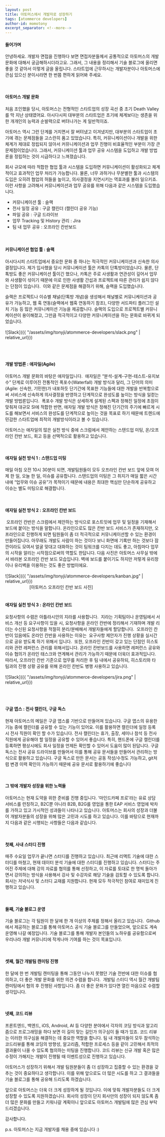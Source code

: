 ```yaml
---
layout: post
title: 아토머스에서 개발자로 성장하기
tags: [atommerce developers]
author-id: momotony
excerpt_separator: <!--more-->
---
```


#### 들어가며

안녕하세요.
개발자 면접을 진행하다 보면 면접자분들께서 공통적으로 아토머스의 개발문화에 대해서 궁금해하시더라고요. 그래서, 그 내용을 정리해서 기술 블로그에 올리면 좋을 것 같아서 이렇게 글을 올립니다.
스타트업에 근무하시는 개발자분이나 아토머스에 관심 있으신 분이시라면 한 번쯤 편하게 읽어봐 주세요.


<br>
<!--more-->

#### 아토머스 개발 문화

처음 조인했을 당시, 아토머스는 전형적인 스타트업의 성장 곡선 중 초기 Death Valley를 막 지난 상태였어요. 아시다시피 대부분의 스타트업은 초기에 체계보다는 생존을 위한 개개인의 능력과 순발력으로 버텨나가는 게 일반적이죠.

아토머스 역시 그런 단계를 거치면서 잘 버텨냈고 이겨냈지만, 대부분의 스타트업이 초기에 겪는 문제점들을 고스란히 품고 있었습니다. 특히, 커뮤니케이션이나 개발을 위한 체계가 제대로 정립되지 않아서 커뮤니케이션과 업무 진행이 비효율적인 부분이 가장 큰 문제점이었습니다.
그래서, 커뮤니케이션 툴과 업무 공유 시스템을 도입하고 개발 방법론을 정립하는 것이 시급하다고 느껴졌습니다.

회사 규모에 따라 적합한 협업 툴과 시스템을 도입하면 커뮤니케이션이 활성화되고 체계적이고 효과적인 업무 처리가 가능합니다. 물론, 너무 과하거나 무분별한 툴과 시스템의 도입은 오히려 협업의 허들을 높이고, 의사결정을 지연시키는 역효과를 불러 일으키죠. 이런 사항을 고려해서 커뮤니케이션과 업무 공유를 위해 다음과 같은 시스템을 도입했습니다.

* 커뮤니케이션 툴 : 슬랙
* 전사 일정 공유 : 구글 캘린더 (캘린더 공유 기능)
* 파일 공유 : 구글 드라이브
* 업무 Tracking 및 History 관리 : Jira
* 팀 내 업무 공유 : 오프라인 칸반보드
<br><br><br>

#### 커뮤니케이션 협업 툴 : 슬랙

아시다시피 스타트업에서 중요한 문화 중 하나는 적극적인 커뮤니케이션과 신속한 의사결정입니다. 제가 입사했을 당시 커뮤니케이션 툴은 카톡의 단톡방이었습니다. 물론, 단톡방도 좋은 커뮤니케이션 툴이긴 했으나, 카톡은 주로 사생활과 연관성이 깊어서 업무와 사생활이 섞이기 때문에 이로 인한 사생활 간섭과 프로젝트에 따른 관리가 쉽지 않다는 단점이 있습니다.
 이와 같은 문제점을 해결하기 위해, 슬랙을 도입했습니다.

슬랙은 프로젝트나 이슈별 채널(단톡방 개념)을 생성해서 채널별로 커뮤니케이션과 공유가 가능하고, 웹 훅 연동(슬랙에서 웹훅 연동하기 참조), 다양한 서드파티 플러그인 설치 기능 등 많은 커뮤니케이션 기능을 제공합니다. 슬랙의 도입으로 프로젝트별 커뮤니케이션이 용이해졌고, 그만큼 적극적이고 다양한 커뮤니케이션을 하는 문화로 바뀌게 되었습니다.
<br><br>
![Slack]({{ "/assets/img/tonyji/atommerce-developers/slack.png" | relative_url}})
<br><br>

<br>

#### 개발 방법론 : 애자일(Agile)

아토머스 개발 문화의 바탕은 애자일입니다.
 애자일은 “분석-설계-구현-테스트-유지보수” 단계로 이루어진 전통적인 폭포수(Waterfall) 개발 방식과 달리, 그 단어의 의미(Agile: 신속한, 기민한)가 내포하듯 단기간에 목표한 기능들에 대한 개발을 반복함으로써 서비스에 신속하게 의사결정을 반영하고 단계적으로 완성도를 높이는 방식을 일컫는 개발 방법론입니다.
 폭포수 개발 방식은 상세하게 설계된 스펙과 정해진 일정에 초점이 맞춰져 대규모 SI에 적합한 반면, 애자일 개발 방식은 정해진 단기간의 주기에 빠르게 시도를 해보면서 서비스의 완성도를 단계적으로 높이는 것을 목표로 하기 때문에 트렌드에 민감한 스타트업에 최적의 개발방식이라고 볼 수 있습니다.

아토머스는 애자일의 많은 실천 방식 중에 스크럼에서 제안하는 스탠드업 미팅, 온/오프라인 칸반 보드, 회고 등을 선택적으로 활용하고 있습니다.

<br>

#### 애자일 실천 방식 1 : 스탠드업 미팅

매일 아침 오전 10시 30분이 되면, 개발팀원들이 모두 오프라인 칸반 보드 앞에 모여 어제 한 일, 오늘 한 일, 이슈를 공유합니다. 스탠드업의 미팅은 그 취지가 매일 짧은 시간내에 “업무와 이슈 공유”가 목적이기 때문에 내용은 최대한 핵심만 단순하게 공유하고 이슈는 별도 미팅으로 해결합니다.

<br>

#### 애자일 실천 방식 2 : 오프라인 칸반 보드

 오프라인 칸반은 스크럼에서 제안하는 방식으로 포스트잇에 업무 및 일정을 기재해서 보드에 붙이는 방식을 말합니다. 온라인으로도 많은 칸반 보드 서비스가 존재하지만, 오프라인으로 진행하게 되면 팀원들이 좀 더 적극적으로 커뮤니케이션할 수 있는 환경이 만들어집니다. 아무래도 개발도 사람이 하는 것이다 보니 화면에 기록만 하는 것보다 잠깐이라도 모여서 얼굴 맞대고 대화하는 것이 팀워크를 다지는 데도 좋고, 아침마다 업무의 시작을 알리는 시작점으로써의 역할도 한답니다. 다음 사진은 아토머스 사무실 밖에서 바라본 오프라인 칸반 보드 모습입니다. 벽에 보드를 붙이기도 하지만 저렇게 유리창이나 유리벽을 이용하는 것도 좋은 방법이에요.
<br><br>
![Slack]({{ "/assets/img/tonyji/atommerce-developers/kanban.jpg" | relative_url}})
<br>
&nbsp;&nbsp;&nbsp;&nbsp;&nbsp;&nbsp;&nbsp;&nbsp;&nbsp;&nbsp;&nbsp;&nbsp;&nbsp;&nbsp;&nbsp;&nbsp;&nbsp;&nbsp;&nbsp;&nbsp;[아토머스 오프라인 칸반 보드 사진]
<br>
<br>

#### 애자일 실천 방식 3 : 온라인 칸반 보드

요청사항의 수렴은 아틀라시안의 지라를 사용합니다. 
지라는 기획팀이나 운영팀에서 서비스 개선 등 요구사항이 있을 시, 요청사항을 온라인 칸반에 정리해서 기재하며 개발 리더는 수신된 요청사항을 적절히 분리/분배해서 개발자들에게 할당합니다.  오프라인 칸반이 있음에도 온라인 칸반을 사용하는 이유는  요구사항 제안자가 진행 상황을 실시간으로 공유 받도록 하기 위해서 입니다.  또한, 오프라인 칸반이 갖고 있는 단점인 히스토리와 관련 레퍼런스 관리를 위해서입니다. 온라인 칸반보드를 사용하면 레퍼런스 공유와 이슈 협의가 온라인 태스크와 연계해서 관리가 가능하기 때문에 더욱더 효과적입니다. 따라서, 오프라인 칸반 기준으로 업무를 처리한 후 팀 내에서 공유하되, 히스토리와 타 팀과의 진행 상황 공유를 위해 온라인 칸반도 병행 사용하고 있습니다.
<br><br>
![Slack]({{ "/assets/img/tonyji/atommerce-developers/jira.png" | relative_url}})
<br><br>

<br>

#### 구글 앱스 : 전사 캘린더, 구글 독스

현재 아토머스의 메일은 구글 앱스를 기반으로 만들어져 있습니다.
구글 앱스의 유용한 기능 중에 캘린더를 공유할 수 있는 기능이 있어요. 이를 활용하면 캘린더에 일정 등록 시 전사 직원이 확인 할 수가 있습니다. 전사 캘린더는 휴가, 출장, 세미나 참석 등 전사 직원에게 공유해야 할 일정을 공유할 수 있어서 좋습니다. 특히, 핸드폰에 구글 캘린더를 등록하면 평상시에도 회사 일정을 언제든 확인할 수 있어서 도움이 많이 된답니다. 구글 독스는 전사 공유 드라이브를 만들어서 이를 통해 공유 문서들을 만들어서 관리하는 방식으로 활용하고 있습니다. 구글 독스로 만든 문서는 공동 작성/수정도 가능하고, git처럼 변경 이력 확인이 가능하기 때문에 공유 문서로 활용하기에 좋습니다

<br>

#### 그 밖에 개발자 성장을 위한 노력들

아토머스는 현재 도약을 위한 준비를 진행 중입니다.
‘마인드카페 프로’라는 유료 상담 서비스를 런칭하고, B2C뿐 아니라 B2B, B2G를 영업을 통한 EAP 서비스 영업에 박차를 가하고 있고 가시적인 성과들이 나타나고 있습니다. 아토머스는 회사의 성장과 더불어 개발자분들의 성장을 위해 많은 고민과 시도를 하고 있습니다. 이를 바탕으로 현재까지 다음과 같은 시행되는 사항들은 다음과 같습니다.

<br>

#### 첫째, 사내 스터디 진행

매주 수요일 업무가 끝나면 스터디를 진행하고 있습니다.
최근에 리액트 기술에 대한 스터디를 마쳤고, 현재 데이터 분석 기술에 대한 스터디를 진행하고 있습니다. 스터디는 주어진 주제에 대해 강의 자료를 협의를 통해 선정하고, 이 자료를 토대로 한 명씩 돌아가면서 강의하는 방식을 사용해서 강사 및 수강자로 해당 기술을 검토할 수 있도록 합니다.
회사는 저녁식사 및 스터디 교재를 지원합니다. 현재 모두 적극적인 참여로 재미있게 진행하고 있습니다.

<br>

#### 둘째, 기술 블로그 운영

기술 블로그는 각 팀원이 한 달에 한 개 이상의 주제를 정해서 올리고 있습니다. 
Github에서 제공하는 블로그를 통해 아토머스 공식 기술 블로그를 만들었으며, 앞으로도 계속 운영해 나갈 예정입니다. 기술 블로그를 통해 개발자 본인들의 노하우를 공유함으로써 우리나라 개발 커뮤니티에 작게나마 기여를 하는 것이 목표입니다.

<br>

#### 셋째, 월간 개발팀 캔미팅 진행

한 달에 한 번 개발팀 캔미팅을 통해 그동안 나누지 못했던 기술 전반에 대한 이슈를 협의하고, 더 좋은 개발 문화를 위한 의견 수렴을 합니다.  개발팀 스터디 역시 월간 개발팀 캔미팅에서 협의 후 진행된 사항입니다. 좀 더 좋은 문화가 있다면 열린 마음으로 수렴할 생각입니다.

<br>

#### 넷째, 코드 리뷰

프론트엔드, 백엔드, iOS, Android, AI 등 다양한 분야에서 각자의 코딩 방식과 알고리즘으로 프로그래밍을 하다 보면 이 길이 맞는 길인가 의구심이 들 때가 있죠. 코드 리뷰는 이러한 의구심을 해결하는 데 중요한 역할을 합니다. 팀 내 개발자들이 모두 참석하는 코드리뷰를 통해 코딩의 방향성, 알고리즘, 적합한 프로세스 등을 같이 고민해서 최적의 결과물이 나올 수 있도록 협의하는 미팅을 진행합니다. 코드 리뷰는 신규 개발 혹은 많은 수정이 가해지는 개발이 진행될 때 이벤트성으로 진행하고 있습니다.


아토머스가 성장하기 위해서 개발 팀원분들이 좀 더 성장하고 집중할 수 있는 환경을 갖추는 것이 중요하다고 생각합니다. 이를 위해 앞으로도 더 많은 시도를 하고 그 결과들을 기술 블로그를 통해 공유해 드리도록 하겠습니다.

앞으로 아토머스는 더욱 더 크게 성장하게 될 것입니다. 이에 맞춰 개발자분들도 더 크게 성장할 수 있도록 지원하겠습니다. 회사의 성장이 단지 회사만의 성장이 되지 않도록 좀 더 많은 문화를 만들고 키워나갈 계획이니
앞으로도 아토머스 개발팀에 많은 관심 부탁드리겠습니다.

감사합니다.


p.s. 아토머스는 지금 개발자를 채용 중에 있습니다 :)
